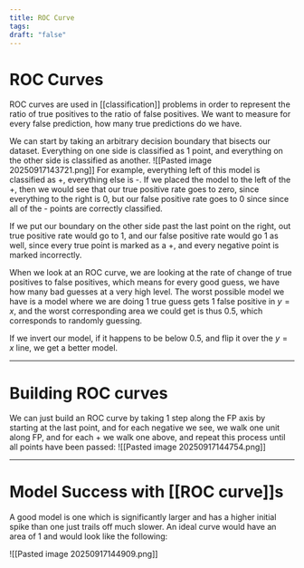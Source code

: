 ```yaml
---
title: ROC Curve
tags:
draft: "false"
---
```

# ROC Curves 
ROC curves are used in [[classification]] problems in order to represent the ratio of true positives to the ratio of false positives. We want to measure for every false prediction, how many true predictions do we have. 

We can start by taking an arbitrary decision boundary that bisects our dataset. Everything on one side is classified as 1 point, and everything on the other side is classified as another. 
![[Pasted image 20250917143721.png]]
For example, everything left of this model is classified as +, everything else is -. If we placed the model to the left of the +, then we would see that our true positive rate goes to zero, since everything to the right is 0, but our false positive rate goes to 0 since since all of the - points are correctly classified. 

If we put our boundary on the other side past the last point on the right, out true positive rate would go to 1, and our false positive rate would go 1 as well, since every true point is marked as a +, and every negative point is marked incorrectly. 

When we look at an ROC curve, we are looking at the rate of change of true positives to false positives, which means for every good guess, we have how many bad guesses at a very high level. The worst possible model we have is a model where we are doing 1 true guess gets 1 false positive in $y=x$, and the worst corresponding area we could get is thus $0.5$, which corresponds to randomly guessing. 

If we invert our model, if it happens to be below $0.5$, and flip it over the $y=x$ line, we get a better model. 

---
# Building ROC curves 
We can just build an ROC curve by taking 1 step along the FP axis by starting at the last point, and for each negative we see, we walk one unit along FP, and for each + we walk one above, and repeat this process until all points have been passed:
![[Pasted image 20250917144754.png]]

---
# Model Success with [[ROC curve]]s 

A good model is one which is significantly larger and has a higher initial spike than one just trails off much slower. An ideal curve would have an area of 1 and would look like the following:

![[Pasted image 20250917144909.png]]


